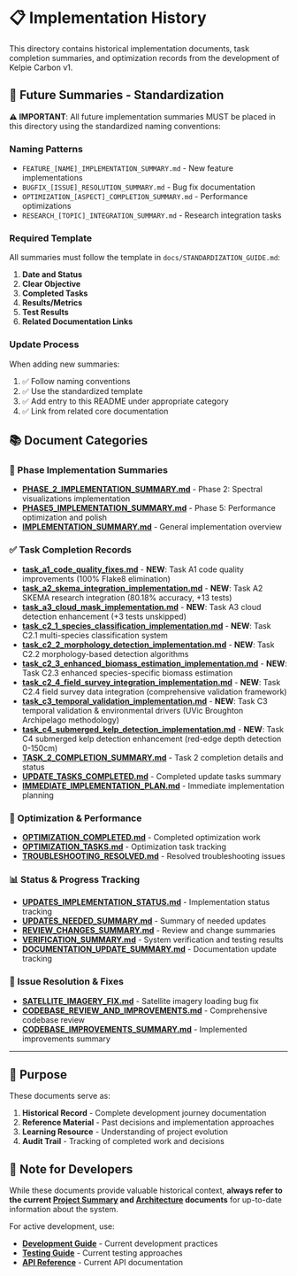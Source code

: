 # 📋 Implementation History

This directory contains historical implementation documents, task completion summaries, and optimization records from the development of Kelpie Carbon v1.

## 📝 **Future Summaries - Standardization**

**⚠️ IMPORTANT**: All future implementation summaries MUST be placed in this directory using the standardized naming conventions:

### **Naming Patterns**
- `FEATURE_[NAME]_IMPLEMENTATION_SUMMARY.md` - New feature implementations
- `BUGFIX_[ISSUE]_RESOLUTION_SUMMARY.md` - Bug fix documentation
- `OPTIMIZATION_[ASPECT]_COMPLETION_SUMMARY.md` - Performance optimizations
- `RESEARCH_[TOPIC]_INTEGRATION_SUMMARY.md` - Research integration tasks

### **Required Template**
All summaries must follow the template in `docs/STANDARDIZATION_GUIDE.md`:
1. **Date and Status**
2. **Clear Objective**
3. **Completed Tasks**
4. **Results/Metrics**
5. **Test Results**
6. **Related Documentation Links**

### **Update Process**
When adding new summaries:
1. ✅ Follow naming conventions
2. ✅ Use the standardized template
3. ✅ Add entry to this README under appropriate category
4. ✅ Link from related core documentation

## 📚 Document Categories

### 🚀 Phase Implementation Summaries
- **[PHASE_2_IMPLEMENTATION_SUMMARY.md](PHASE_2_IMPLEMENTATION_SUMMARY.md)** - Phase 2: Spectral visualizations implementation
- **[PHASE5_IMPLEMENTATION_SUMMARY.md](PHASE5_IMPLEMENTATION_SUMMARY.md)** - Phase 5: Performance optimization and polish
- **[IMPLEMENTATION_SUMMARY.md](IMPLEMENTATION_SUMMARY.md)** - General implementation overview

### ✅ Task Completion Records
- **[task_a1_code_quality_fixes.md](task_a1_code_quality_fixes.md)** - **NEW**: Task A1 code quality improvements (100% Flake8 elimination)
- **[task_a2_skema_integration_implementation.md](task_a2_skema_integration_implementation.md)** - **NEW**: Task A2 SKEMA research integration (80.18% accuracy, +13 tests)
- **[task_a3_cloud_mask_implementation.md](task_a3_cloud_mask_implementation.md)** - **NEW**: Task A3 cloud detection enhancement (+3 tests unskipped)
- **[task_c2_1_species_classification_implementation.md](task_c2_1_species_classification_implementation.md)** - **NEW**: Task C2.1 multi-species classification system
- **[task_c2_2_morphology_detection_implementation.md](task_c2_2_morphology_detection_implementation.md)** - **NEW**: Task C2.2 morphology-based detection algorithms
- **[task_c2_3_enhanced_biomass_estimation_implementation.md](task_c2_3_enhanced_biomass_estimation_implementation.md)** - **NEW**: Task C2.3 enhanced species-specific biomass estimation
- **[task_c2_4_field_survey_integration_implementation.md](task_c2_4_field_survey_integration_implementation.md)** - **NEW**: Task C2.4 field survey data integration (comprehensive validation framework)
- **[task_c3_temporal_validation_implementation.md](task_c3_temporal_validation_implementation.md)** - **NEW**: Task C3 temporal validation & environmental drivers (UVic Broughton Archipelago methodology)
- **[task_c4_submerged_kelp_detection_implementation.md](task_c4_submerged_kelp_detection_implementation.md)** - **NEW**: Task C4 submerged kelp detection enhancement (red-edge depth detection 0-150cm)
- **[TASK_2_COMPLETION_SUMMARY.md](TASK_2_COMPLETION_SUMMARY.md)** - Task 2 completion details and status
- **[UPDATE_TASKS_COMPLETED.md](UPDATE_TASKS_COMPLETED.md)** - Completed update tasks summary
- **[IMMEDIATE_IMPLEMENTATION_PLAN.md](IMMEDIATE_IMPLEMENTATION_PLAN.md)** - Immediate implementation planning

### 🔧 Optimization & Performance
- **[OPTIMIZATION_COMPLETED.md](OPTIMIZATION_COMPLETED.md)** - Completed optimization work
- **[OPTIMIZATION_TASKS.md](OPTIMIZATION_TASKS.md)** - Optimization task tracking
- **[TROUBLESHOOTING_RESOLVED.md](TROUBLESHOOTING_RESOLVED.md)** - Resolved troubleshooting issues

### 📊 Status & Progress Tracking
- **[UPDATES_IMPLEMENTATION_STATUS.md](UPDATES_IMPLEMENTATION_STATUS.md)** - Implementation status tracking
- **[UPDATES_NEEDED_SUMMARY.md](UPDATES_NEEDED_SUMMARY.md)** - Summary of needed updates
- **[REVIEW_CHANGES_SUMMARY.md](REVIEW_CHANGES_SUMMARY.md)** - Review and change summaries
- **[VERIFICATION_SUMMARY.md](VERIFICATION_SUMMARY.md)** - System verification and testing results
- **[DOCUMENTATION_UPDATE_SUMMARY.md](DOCUMENTATION_UPDATE_SUMMARY.md)** - Documentation update tracking

### 🐛 Issue Resolution & Fixes
- **[SATELLITE_IMAGERY_FIX.md](SATELLITE_IMAGERY_FIX.md)** - Satellite imagery loading bug fix
- **[CODEBASE_REVIEW_AND_IMPROVEMENTS.md](CODEBASE_REVIEW_AND_IMPROVEMENTS.md)** - Comprehensive codebase review
- **[CODEBASE_IMPROVEMENTS_SUMMARY.md](CODEBASE_IMPROVEMENTS_SUMMARY.md)** - Implemented improvements summary

---

## 🎯 Purpose

These documents serve as:
1. **Historical Record** - Complete development journey documentation
2. **Reference Material** - Past decisions and implementation approaches
3. **Learning Resource** - Understanding of project evolution
4. **Audit Trail** - Tracking of completed work and decisions

## 📝 Note for Developers

While these documents provide valuable historical context, **always refer to the current [Project Summary](../PROJECT_SUMMARY.md) and [Architecture](../ARCHITECTURE.md) documents** for up-to-date information about the system.

For active development, use:
- **[Development Guide](../DEVELOPMENT_GUIDE.md)** - Current development practices
- **[Testing Guide](../TESTING_GUIDE.md)** - Current testing approaches
- **[API Reference](../API_REFERENCE.md)** - Current API documentation
